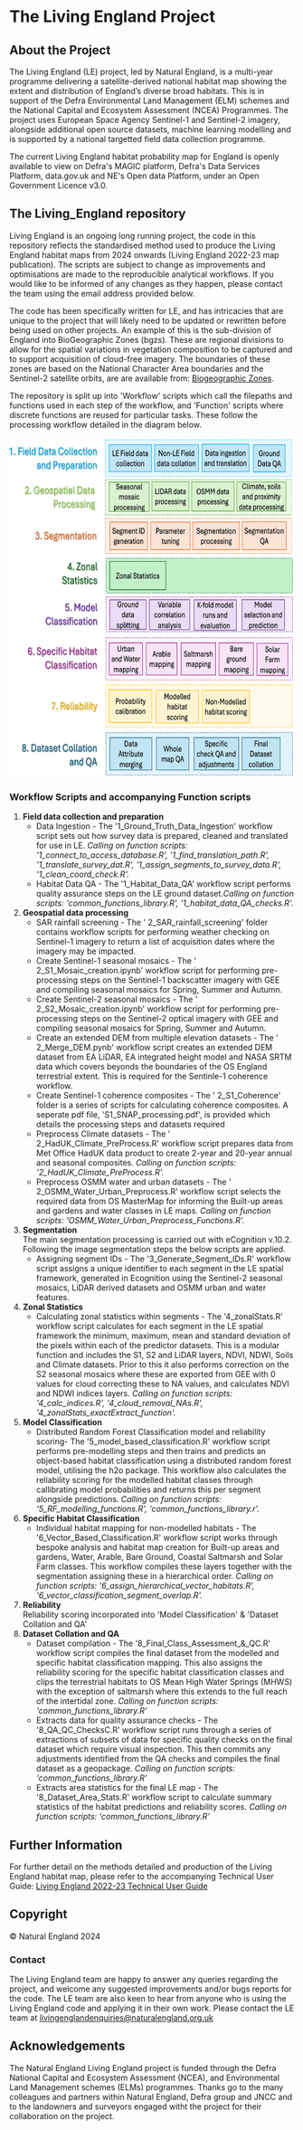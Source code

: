 # The Living England Project

## About the Project
The Living England (LE) project, led by Natural England, is a multi-year programme delivering a satellite-derived national habitat map showing the extent and distribution of England’s diverse broad habitats. This is in support of the Defra Environmental Land Management (ELM) schemes and the National Capital and Ecosystem Assessment (NCEA) Programmes. The project uses European Space Agency Sentinel-1 and Sentinel-2 imagery, alongside additional open source datasets, machine learning modelling and is supported by a national targetted field data collection programme.

The current Living England habitat probability map for England is openly available to view on Defra's MAGIC platform, Defra's Data Services Platform, data.gov.uk and NE's Open data Platform, under an Open Government Licence v3.0.

## The Living_England repository

Living England is an ongoing long running project,  the code in this repository reflects the standardised method used to produce the Living England habitat maps from 2024 onwards (Living England 2022-23 map publication). The scripts are subject to change as improvements and optimisations are made to the reproducible analytical workflows. If you would like to be informed of any changes as they happen, please contact the team using the email address provided below.

The code has been specifically written for LE, and has intricacies that are unique to the project that will likely need to be updated or rewritten before being used on other projects. An example of this is the sub-division of England into BioGeographic Zones (bgzs). These are regional divisions to allow for the spatial variations in vegetation composition to be captured and to support acquisition of cloud-free imagery. The boundaries of these zones are based on the National Character Area boundaries and the Sentinel-2 satellite orbits, are are available from: <a href="https://www.data.gov.uk/dataset/8c36c913-eae3-411e-af2f-4d375d40a074/biogeographic-zones-living-england-2021)">Biogeographic Zones</a>.

The repository is split up into 'Workflow' scripts which call the filepaths and functions used in each step of the workflow, and 'Function' scripts where discrete functions are reused for particular tasks. These follow the processing workflow detailed in the diagram below.

<img src="LE_workflow_diagram.png" alt="Living England workflow diagram" width="700" height="600">

### Workflow Scripts and accompanying Function scripts
<ol>
  
  <li> <b> Field data collection and preparation </b>
<ul>
  <li> Data Ingestion - The '1_Ground_Truth_Data_Ingestion' workflow script sets out how survey data is prepared, cleaned and translated for use in LE. <i>Calling on function scripts: '1_connect_to_access_database.R', '1_find_translation_path.R', '1_translate_survey_dat.R', '1_assign_segments_to_survey_data.R', '1_clean_coord_check.R'.</i> </li>
   <li> Habitat Data QA - The '1_Habitat_Data_QA' workflow script performs quality assurance steps on the LE ground dataset.<i>Calling on function scripts: 'common_functions_library.R', '1_habitat_data_QA_checks.R'.</i> </li>
  </ul></li>
  
  <li> <b> Geospatial data processing </b>
<ul>
  <li> SAR rainfall screening - The ' 2_SAR_rainfall_screening' folder contains workflow scripts for performing weather checking on Sentinel-1 imagery to return a list of acquisition dates where the imagery may be impacted. </li>
  <li> Create Sentinel-1 seasonal mosaics - The ' 2_S1_Mosaic_creation.ipynb' workflow script for performing pre-processing steps on the Sentinel-1 backscatter imagery with GEE and compiling seasonal mosaics for Spring, Summer and Autumn. </li>
 <li> Create Sentinel-2 seasonal mosaics - The ' 2_S2_Mosaic_creation.ipynb' workflow script for performing pre-processing steps on the Sentinel-2 optical imagery with GEE and compiling seasonal mosaics for Spring, Summer and Autumn.</li>
    <li>  Create an extended DEM from multiple elevation datasets - The ' 2_Merge_DEM.pynb' workflow script creates an extended DEM dataset from EA LiDAR, EA integrated height model and NASA SRTM data which covers beyonds the boundaries of the OS England terrestrial extent. This is required for the Sentinle-1 coherence workflow. </li>
  <li> Create Sentinel-1 coherence composites - The ' 2_S1_Coherence' folder is a series of scripts for calculating coherence composites. A seperate pdf file, 'S1_SNAP_processing.pdf', is provided which details the processing steps and datasets required</li>
  <li> Preprocess Climate datasets - The ' 2_HadUK_Climate_PreProcess.R' workflow script prepares data from Met Office HadUK data product to create 2-year and 20-year annual and seasonal composites. <i>Calling on function scripts: '2_HadUK_Climate_PreProcess.R'.</i> </li>
  <li> Preprocess OSMM water and urban datasets - The ' 2_OSMM_Water_Urban_Preprocess.R' workflow script selects the required data from OS MasterMap for informing the Built-up areas and gardens and water classes in LE maps. <i>Calling on function scripts: 'OSMM_Water_Urban_Preprocess_Functions.R'.</i> </li>
</ul></li>

 <li> <b> Segmentation </b>
<br>The main segmentation processing is carried out with eCognition v.10.2. Following the image segmentation steps the below scripts are applied.
   <ul>
   <li> Assigning segment IDs - The '3_Generate_Segment_IDs.R' workflow script assigns a unique identifier to each segment in the LE spatial framework, generated in Ecognition using the Sentinel-2 seasonal mosaics, LiDAR derived datasets and OSMM urban and water features.</li>
</ul></li>

 <li> <b> Zonal Statistics </b>
   <ul>
   <li> Calculating zonal statistics within segments - The '4_zonalStats.R' workflow script calculates for each segment in the LE spatial framework the minimum, maximum, mean and standard deviation of the pixels within each of the predictor datasets. This is a modular function and includes the S1, S2 and LiDAR layers, NDVI, NDWI, Soils and Climate datasets. Prior to this it also performs correction on the S2 seasonal mosaics where these are exported from GEE with 0 values for cloud correcting these to NA values, and calculates NDVI and NDWI indices layers. <i>Calling on function scripts: '4_calc_indices.R', '4_cloud_removal_NAs.R', '4_zonalStats_exactExtract_function'.</i> </li>
</ul></li>

<li> <b> Model Classification </b>
   <ul>
   <li> Distributed Random Forest Classification model and reliability scoring- The '5_model_based_classification.R' workflow script performs pre-modelling steps and then trains and predicts an object-based habitat classification using a distributed random forest model, utilising the h2o package. This workflow also calculates the reliability scoring for the modelled habitat classes through callibrating model probabilities and returns this per segment alongside predictions. <i> Calling on function scripts: '5_RF_modelling_functions.R', 'common_functions_library.r'.</i> </li>
</ul></li>

<li> <b> Specific Habitat Classification </b>
   <ul>
   <li> Individual habitat mapping for non-modelled habitats - The '6_Vector_Based_Classification.R' workflow script works through bespoke analysis and habitat map creation for Built-up areas and gardens, Water, Arable, Bare Ground, Coastal Saltmarsh and Solar Farm classes. This workflow compiles these layers together with the segmentation assigning these in a hierarchical order. <i> Calling on function scripts: '6_assign_hierarchical_vector_habitats.R', '6_vector_classification_segment_overlap.R'.</i></li>
</ul></li>

<li> <b> Reliability </b>
<br>Reliability scoring incorporated into 'Model Classification' & 'Dataset Collation and QA' </li>

<li> <b> Dataset Collation and QA </b>
   <ul>
   <li> Dataset compilation - The '8_Final_Class_Assessment_&_QC.R' workflow script compiles the final dataset from the modelled and specific habitat classification mapping. This also assigns the reliability scoring for the specific habitat classification classes and clips the terrestrial habitats to OS Mean High Water Springs (MHWS) with the exception of saltmarsh where this extends to the full reach of the intertidal zone. <i> Calling on function scripts: 'common_functions_library.R'</i></li>
<li> Extracts data for quality assurance checks - The '8_QA_QC_ChecksC.R' workflow script runs through a series of extractions of subsets of data for specific quality checks on the final dataset which require visual inspection. This then commits any adjustments identified from the QA checks and compiles the final dataset as a geopackage. <i> Calling on function scripts: 'common_functions_library.R'</i></li>
<li> Extracts area statistics for the final LE map - The '8_Dataset_Area_Stats.R' workflow script to calculate summary statistics of the habitat predictions and reliability scores. <i> Calling on function scripts: 'common_functions_library.R'</i></li>
</ul></li>

</ol>

## Further Information
For further detail on the methods detailed and production of the Living England habitat map, please refer to the accompanying Technical User Guide: <a href="https://publications.naturalengland.org.uk/">Living England 2022-23 Technical User Guide</a>

## Copyright

© Natural England 2024

### Contact
The Living England team are happy to answer any queries regarding the project, and welcome any suggested improvements and/or bugs reports for the code. The LE team are also keen to hear from anyone who is using the Living England code and applying it in their own work. Please contact the LE team at livingenglandenquiries@naturalengland.org.uk

## Acknowledgements
The Natural England Living England project is funded through the Defra National Capital and Ecosystem Assessment (NCEA), 
and Environmental Land Management schemes (ELMs) programmes. Thanks go to the many colleagues and partners within Natural England, Defra group and JNCC and to the landowners and surveyors engaged witht the project for their collaboration on the project.





